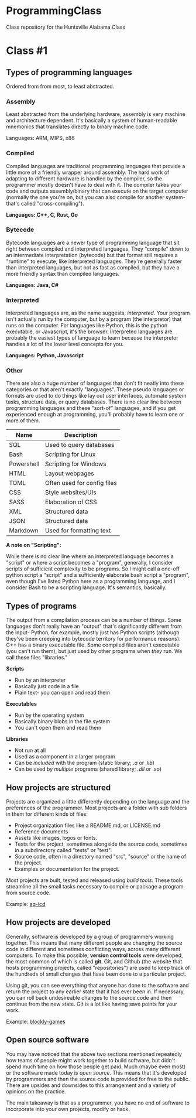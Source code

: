 # ProgrammingClass

Class repository for the Huntsville Alabama Class

# Class #1

## Types of programming languages

Ordered from from most, to least abstracted.

### Assembly

Least abstracted from the underlying hardware, assembly is very machine and architecture dependent. It's basically a system of human-readable mnemonics that translates directly to binary machine code.

Languages: ARM, MIPS, x86

### Compiled

Compiled languages are traditional programming languages that provide a little more of a friendly wrapper around assembly. The hard work of adapting to different hardware is handled by the compiler, so the programmer mostly doesn't have to deal with it. The compiler takes your code and outputs assembly/binary that can execute on the target computer (normally the one you're on, but you can also compile for another system- that's called "cross-compiling").

**Languages: C++, C, Rust, Go**

### Bytecode

Bytecode languages are a newer type of programming language that sit right between compiled and interpreted languages. They "compile" down to an intermediate interpretation (bytecode) but that format still requires a "runtime" to execute, like interpreted languages. They're generally faster than interpreted languages, but not as fast as compiled, but they have a more friendly syntax than compiled languages.

**Languages: Java, C#**

### Interpreted

Interpreted languages are, as the name suggests, *interpreted*. Your program isn't actually run by the computer, but by a program (the interpretor) that runs on the computer. For languages like Python, this is the python executable, or Javascript, it's the browser. Interpreted languages are probably the easiest types of language to learn because the interpretor handles a lot of the lower level concepts for you.

**Languages: Python, Javascript**

### Other

There are also a huge number of languages that don't fit neatly into these categories or that aren't exactly "languages". These pseudo languages or formats are used to do things like lay out user interfaces, automate system tasks, structure data, or query databases. There is no clear line between programming languages and these "sort-of" languages, and if you get experienced enough at programming, you'll probably have to learn one or more of them. 

| Name       | Description                 |
|--          |--                           |
| SQL        | Used to query databases     |
| Bash       | Scripting for Linux         |
| Powershell | Scripting for Windows       |
| HTML       | Layout webpages             |
| TOML       | Often used for config files |
| CSS        | Style websites/UIs          | 
| SASS       | Elaboration of CSS          | 
| XML        | Structured data             | 
| JSON       | Structured data             | 
| Markdown   | Used for formatting text    | 

**A note on "Scripting":**

While there is no clear line where an interpreted language becomes a "script" or where a script becomes a "program", generally, I consider scripts of sufficient complexity to be programs. So I might call a one-off python script a "script" and a sufficiently elaborate bash script a "program", even though I've listed Python here as a programming language, and I consider Bash to be a scripting language. It's semantics, basically.

## Types of programs

The output from a compilation process can be a number of things. Some languages don't really have an "output" that's significantly different from the input- Python, for example, mostly just has Python scripts (although they've been creeping into bytecode territory for performance reasons). C++ has a binary executable file. Some compiled files aren't executable (you can't run them), but just used by other programs when *they* run. We call these files "libraries."

**Scripts**

* Run by an interpreter
* Basically just code in a file
* Plain text- you can open and read them

**Executables**

* Run by the operating system
* Basically binary blobs in the file system
* You can't open them and read them

**Libraries**

* Not run at all
* Used as a component in a larger program
* Can be *included* with the program (static library; *.a* or *.lib*)
* Can be used by *multiple* programs (shared library; *.dll* or *.so*)

## How projects are structured

Projects are organized a little differently depending on the language and the preferences of the programmer. Most projects are a folder with sub folders in them for different kinds of files:

* Project organization files like a README.md, or LICENSE.md
* Reference documents
* Assets like images, logos or fonts. 
* Tests for the project, sometimes alongside the source code, sometimes in a subdirectory called "tests" or "test". 
* Source code, often in a directory named "src", "source" or the name of the project.
* Examples or documentation for the project.

Most projects are built, tested and released using *build tools*. These tools streamline all the small tasks necessary to compile or package a program from source code.

Example: [ag-lcd](https://github.com/mjhouse/ag-lcd)

## How projects are developed

Generally, software is developed by a group of programmers working together. This means that many different people are changing the source code in different and sometimes conflicting ways, across many different computers. To make this possible, **version control tools** were developed, the most common of which is called **git**. Git, and Github (the website that hosts programming projects, called "repositories") are used to keep track of the hundreds of small changes that have been done to a particular project. 

Using git, you can see everything that anyone has done to the software and return the project to any earlier state that it has ever been in. If necessary, you can roll back undesireable changes to the source code and then continue from the new state. Git is a lot like having save points for your work.

Example: [blockly-games](https://github.com/google/blockly-games/commits/master)

## Open source software

You may have noticed that the above two sections mentioned repeatedly how teams of people might work together to build software, but didn't spend much time on how those people get paid. Much (maybe even most) or the software made today is *open source*. This means that it's developed by programmers and then the source code is provided for free to the public. There are upsides and downsides to this arrangement and a variety of opinions on the practice. 

The main takeaway is that as a programmer, you have no end of software to incorporate into your own projects, modify or hack.